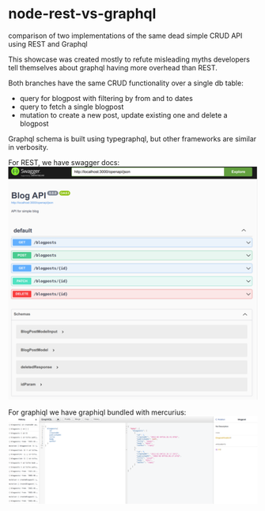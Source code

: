 # node-rest-vs-graphql

comparison of two implementations of the same dead simple CRUD API using REST and Graphql

This showcase was created mostly to refute misleading myths developers tell themselves about graphql having more overhead than REST.

Both branches have the same CRUD functionality over a single db table:

- query for blogpost with filtering by from and to dates
- query to fetch a single blogpost
- mutation to create a new post, update existing one and delete a blogpost

Graphql schema is built using typegraphql, but other frameworks are similar in verbosity.

For REST, we have swagger docs:
![picture 1](images/a33d5b927105e24a9fb73b51ecd97c2c0c3243a53aea9beadaecfade7cae9fcb.png)

For graphiql we have graphiql bundled with mercurius:
![picture 1](images/7bd100537378974ff6331eb1f9ebfb3e759fb95e59724899c9594093c7d5c217.png)
